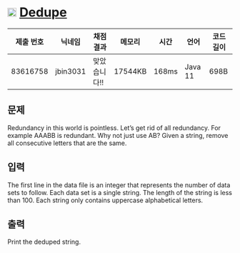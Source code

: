 # <img width="20px"  src="https://d2gd6pc034wcta.cloudfront.net/tier/2.svg" class="solvedac-tier"> [Dedupe](https://www.acmicpc.net/problem/5357) 

| 제출 번호 | 닉네임 | 채점 결과 | 메모리 | 시간 | 언어 | 코드 길이 |
|---|---|---|---|---|---|---|
|83616758|jbin3031|맞았습니다!! |17544KB|168ms|Java 11|698B|

## 문제
<p>Redundancy in this world is pointless. Let’s get rid of all redundancy. For example AAABB is redundant. Why not just use AB? Given a string, remove all consecutive letters that are the same.</p>

## 입력
<p>The first line in the data file is an integer that represents the number of data sets to follow. Each data set is a single string. The length of the string is less than 100. Each string only contains uppercase alphabetical letters.</p>

## 출력
<p>Print the deduped string.</p>

